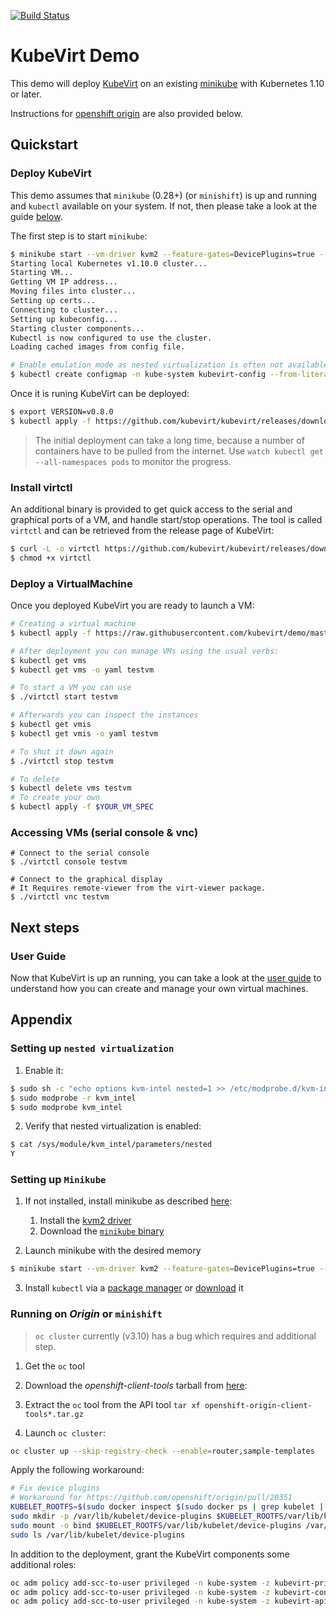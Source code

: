 [![Build Status](https://travis-ci.org/kubevirt/demo.svg?branch=master)](https://travis-ci.org/kubevirt/demo)

# KubeVirt Demo

This demo will deploy [KubeVirt](https://www.kubevirt.io) on an existing
[minikube](https://github.com/kubernetes/minikube/) with Kubernetes 1.10 or
later.

Instructions for [openshift origin](#running-on-openshift-origin) are also provided below.


## Quickstart

### Deploy KubeVirt

This demo assumes that `minikube` (0.28+) (or `minishift`) is up and running and
`kubectl` available on your system. If not, then please take a look at the guide
[below](#setting-up-minikube).

The first step is to start `minikube`:

```bash
$ minikube start --vm-driver kvm2 --feature-gates=DevicePlugins=true --memory 4096
Starting local Kubernetes v1.10.0 cluster...
Starting VM...
Getting VM IP address...
Moving files into cluster...
Setting up certs...
Connecting to cluster...
Setting up kubeconfig...
Starting cluster components...
Kubectl is now configured to use the cluster.
Loading cached images from config file.

# Enable emulation mode as nested virtualization is often not available
$ kubectl create configmap -n kube-system kubevirt-config --from-literal debug.useEmulation=true
```

Once it is runing KubeVirt can be deployed:

```bash
$ export VERSION=v0.8.0
$ kubectl apply -f https://github.com/kubevirt/kubevirt/releases/download/$VERSION/kubevirt.yaml
```

> The initial deployment can take a long time, because a number of
> containers have to be pulled from the internet. Use
> `watch kubectl get --all-namespaces pods` to monitor the progress.


### Install virtctl

An additional binary is provided to get quick access to the serial and graphical ports of a VM, and handle start/stop operations.
The tool is called `virtctl` and can be retrieved from the release page of KubeVirt:

```bash
$ curl -L -o virtctl https://github.com/kubevirt/kubevirt/releases/download/$VERSION/virtctl-$VERSION-linux-amd64
$ chmod +x virtctl
```

### Deploy a VirtualMachine

Once you deployed KubeVirt you are ready to launch a VM:

```bash
# Creating a virtual machine
$ kubectl apply -f https://raw.githubusercontent.com/kubevirt/demo/master/manifests/vm.yaml

# After deployment you can manage VMs using the usual verbs:
$ kubectl get vms
$ kubectl get vms -o yaml testvm

# To start a VM you can use
$ ./virtctl start testvm

# Afterwards you can inspect the instances
$ kubectl get vmis
$ kubectl get vmis -o yaml testvm

# To shut it down again
$ ./virtctl stop testvm

# To delete
$ kubectl delete vms testvm
# To create your own
$ kubectl apply -f $YOUR_VM_SPEC
```

### Accessing VMs (serial console & vnc)

```
# Connect to the serial console
$ ./virtctl console testvm

# Connect to the graphical display
# It Requires remote-viewer from the virt-viewer package.
$ ./virtctl vnc testvm
```

## Next steps

### User Guide

Now that KubeVirt is up an running, you can take a look at the [user guide](http://docs.kubevirt.io/) to understand how you can create and manage your own virtual machines.

## Appendix

### Setting up `nested virtualization`

1. Enable it:

```bash
$ sudo sh -c "echo options kvm-intel nested=1 >> /etc/modprobe.d/kvm-intel.conf"
$ sudo modprobe -r kvm_intel
$ sudo modprobe kvm_intel
```

2. Verify that nested virtualization is enabled:

```bash
$ cat /sys/module/kvm_intel/parameters/nested
Y
```

### Setting up `Minikube`

1. If not installed, install minikube as described [here](https://github.com/kubernetes/minikube/):

   1. Install the [kvm2 driver](https://github.com/kubernetes/minikube/blob/master/docs/drivers.md#kvm2-driver)
   2. Download the [`minikube` binary](https://github.com/kubernetes/minikube/releases)

2. Launch minikube with the desired memory

```bash
$ minikube start --vm-driver kvm2 --feature-gates=DevicePlugins=true --memory 4096
```

3. Install `kubectl` via a [package manager](https://kubernetes.io/docs/tasks/tools/install-kubectl/#install-kubectl-binary-via-native-package-management) or [download](https://kubernetes.io/docs/tasks/tools/install-kubectl/#install-kubectl-binary-via-curl) it

### Running on _Origin_ or `minishift`

> `oc cluster` currently (v3.10) has a bug which requires and additional step.

1. Get the `oc` tool

  1. Download the _openshift-client-tools_ tarball from [here](https://github.com/openshift/origin/releases):
  2. Extract the `oc` tool from the API tool `tar xf openshift-origin-client-tools*.tar.gz`

2. Launch `oc cluster`:

```bash
oc cluster up --skip-registry-check --enable=router,sample-templates
```

Apply the following workaround:

```bash
# Fix device plugins
# Workaround for https://github.com/openshift/origin/pull/20351
KUBELET_ROOTFS=$(sudo docker inspect $(sudo docker ps | grep kubelet | cut -d" " -f1) | jq -r ".[0].GraphDriver.Data.MergedDir" -)
sudo mkdir -p /var/lib/kubelet/device-plugins $KUBELET_ROOTFS/var/lib/kubelet/device-plugins
sudo mount -o bind $KUBELET_ROOTFS/var/lib/kubelet/device-plugins /var/lib/kubelet/device-plugins
sudo ls /var/lib/kubelet/device-plugins
```

In addition to the deployment, grant the KubeVirt components some additional roles:

```bash
oc adm policy add-scc-to-user privileged -n kube-system -z kubevirt-privileged
oc adm policy add-scc-to-user privileged -n kube-system -z kubevirt-controller
oc adm policy add-scc-to-user privileged -n kube-system -z kubevirt-apiserver
```
